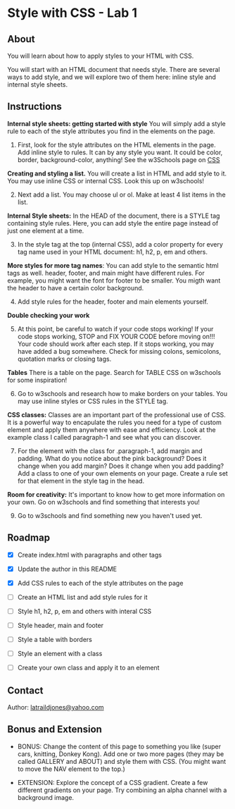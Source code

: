 # Style with CSS - Lab 1

## About

You will learn about how to apply styles to your HTML with CSS.

You will start with an HTML document that needs style. There are several ways to add style, and we will explore two of them here: inline style and internal style sheets.

## Instructions

**Internal style sheets: getting started with style** You will simply add a style rule to each of the style attributes you find in the elements on the page.

1. First, look for the style attributes on the HTML elements in the page. Add inline style to rules. It can by any style you want. It could be color, border, background-color, anything! See the w3Schools page on [CSS](https://www.w3schools.com/html/html_css.asp)

**Creating and styling a list.** You will create a list in HTML and add style to it. You may use inline CSS or internal CSS. Look this up on w3schools!

2. Next add a list. You may choose ul or ol. Make at least 4 list items in the list.

**Internal Style sheets:** In the HEAD of the document, there is a STYLE tag containing style rules. Here, you can add style the entire page instead of just one element at a time.

3. In the style tag at the top (internal CSS), add a color property for every tag name used in your HTML document: h1, h2, p, em and others.

**More styles for more tag names**: You can add style to the semantic html tags as well. header, footer, and main might have different rules. For example, you might want the font for footer to be smaller. You migth want the header to have a certain color background.  

4. Add style rules for the header, footer and main elements yourself.

**Double checking your work**

5. At this point, be careful to watch if your code stops working! If your code stops working, STOP and FIX YOUR CODE before moving on!!! Your code should work after each step. If it stops working, you may have added a bug somewhere. Check for missing colons, semicolons, quotation marks or closing tags.

**Tables** There is a table on the page. Search for TABLE CSS on w3schools for some inspiration!

6. Go to w3schools and research how to make borders on your tables. You may use inline styles or CSS rules in the STYLE tag.

**CSS classes:** Classes are an important part of the professional use of CSS. It is a powerful way to encapulate the rules you need for a type of custom element and apply them anywhere with ease and efficiency. Look at the example class I called paragraph-1 and see what you can discover.

7. For the element with the class for .paragraph-1, add margin and padding. What do you notice about the pink background? Does it change when you add margin? Does it change when you add padding? Add a class to one of your own elements on your page. Create a rule set for that element in the style tag in the head.

**Room for creativity:** It's important to know how to get more information on your own. Go on w3schools and find something that interests you!

9. Go to w3schools and find something new you haven't used yet.

## Roadmap

- [x] Create index.html with paragraphs and other tags
- [x] Update the author in this README
- [x] Add CSS rules to each of the style attributes on the page
- [ ] Create an HTML list and add style rules for it
- [ ] Style h1, h2, p, em and others with interal CSS
- [ ] Style header, main and footer
- [ ] Style a table with borders
- [ ] Style an element with a class
- [ ] Create your own class and apply it to an element


## Contact

Author: latraildjones@yahoo.com

## Bonus and Extension

* BONUS: Change the content of this page  to something you like (super cars, knitting, Donkey Kong). Add one or two more pages (they may be called GALLERY and ABOUT) and style them with CSS. (You might want to move the NAV element to the top.)

* EXTENSION: Explore the concept of a CSS gradient. Create a few different gradients on your page. Try combining an alpha channel with a background image.